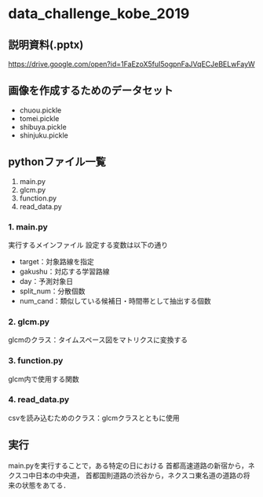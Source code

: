 # data_challenge_kobe_2019

## 説明資料(.pptx)
https://drive.google.com/open?id=1FaEzoX5fuI5ogpnFaJVqECJeBELwFayW

## 画像を作成するためのデータセット
- chuou.pickle
- tomei.pickle
- shibuya.pickle
- shinjuku.pickle

## pythonファイル一覧
1. main.py
2. glcm.py
3. function.py
4. read_data.py

### 1. main.py
実行するメインファイル
設定する変数は以下の通り
- target：対象路線を指定
- gakushu：対応する学習路線
- day：予測対象日
- split_num：分散個数
- num_cand：類似している候補日・時間帯として抽出する個数

### 2. glcm.py
glcmのクラス：タイムスペース図をマトリクスに変換する

### 3. function.py
glcm内で使用する関数

### 4. read_data.py
csvを読み込むためのクラス：glcmクラスとともに使用

## 実行
main.pyを実行することで，ある特定の日における
首都高速道路の新宿から，ネクスコ中日本の中央道，
首都国則道路の渋谷から，ネクスコ東名道の道路の将来の状態をあてる．
